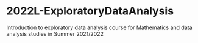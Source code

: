 # 2022L-ExploratoryDataAnalysis
Introduction to exploratory data analysis course for Mathematics and data analysis studies in Summer 2021/2022 
